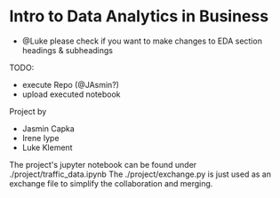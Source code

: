# Intro to Data Analytics in Business

- @Luke please check if you want to make changes to EDA section headings & subheadings


TODO:
- execute Repo (@JAsmin?)
- upload executed notebook

Project by
- Jasmin Capka
- Irene Iype
- Luke Klement

The project's jupyter notebook can be found under ./project/traffic_data.ipynb
The ./project/exchange.py is just used as an exchange file to simplify the collaboration and merging.